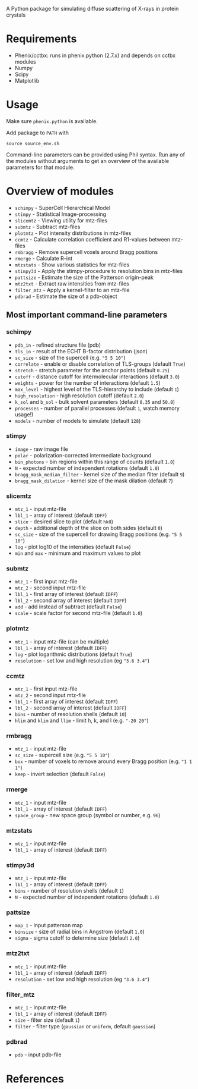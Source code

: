 A Python package for simulating diffuse scattering of X-rays in protein crystals

# Requirements
* Phenix/cctbx: runs in phenix.python (2.7.x) and depends on cctbx modules
* Numpy
* Scipy
* Matplotlib

# Usage
Make sure `phenix.python` is available.

Add package to `PATH` with
```
source source_env.sh
```

Command-line parameters can be provided using Phil syntax. Run any of the modules without arguments to get an overview of the available parameters for that module.

# Overview of modules
* `schimpy` - SuperCell Hierarchical Model
* `stimpy` - Statistical Image-processing
* `slicemtz` - Viewing utility for mtz-files
* `submtz` - Subtract mtz-files
* `plotmtz` - Plot intensity distributions in mtz-files
* `ccmtz` - Calculate correlation coefficient and R1-values between mtz-files
* `rmbragg` - Remove supercell voxels around Bragg positions
* `rmerge` - Calculate R-int
* `mtzstats` - Show various statistics for mtz-files
* `stimpy3d` - Apply the stimpy-procedure to resolution bins in mtz-files
* `pattsize` - Estimate the size of the Patterson origin-peak
* `mtz2txt` - Extract raw intensities from mtz-files
* `filter_mtz` - Apply a kernel-filter to an mtz-file
* `pdbrad` - Estimate the size of a pdb-object

## Most important command-line parameters
### schimpy
* `pdb_in` - refined structure file (pdb)
* `tls_in` - result of the ECHT B-factor distribution (json)
* `sc_size` - size of the supercell (e.g. `"5 5 10"`)
* `correlate` - enable or disable correlation of TLS-groups (default `True`)
* `stretch` - stretch parameter for the anchor points (default `0.25`)
* `cutoff` - distance cutoff for intermolecular interactions (default `3.0`)
* `weights` - power for the number of interactions (default `1.5`)
* `max_level` - highest level of the TLS-hierarchy to include (default `1`)
* `high_resolution` - high resolution cutoff (default `2.0`)
* `k_sol` and `b_sol` - bulk solvent parameters (default `0.35` and `50.0`)
* `processes` - number of parallel processes (default `1`, watch memory usage!)
* `models` - number of models to simulate (default `128`)

### stimpy
* `image` - raw image file
* `polar` - polarization-corrected intermediate background
* `bin_photons` - bin regions within this range of counts (default `1.0`)
* `N` - expected number of independent rotations (default `1.0`)
* `bragg_mask_median_filter` - kernel size of the median filter (default `9`)
* `bragg_mask_dilation` - kernel size of the mask dilation (default `7`)

### slicemtz
* `mtz_1` - input mtz-file
* `lbl_1` - array of interest (default `IDFF`)
* `slice` - desired slice to plot (default `hk0`)
* `depth` - additional depth of the slice on both sides (default `0`)
* `sc_size` - size of the supercell for drawing Bragg positions (e.g. `"5 5 10"`)
* `log` - plot log10 of the intensities (default `False`)
* `min` and `max` - minimum and maximum values to plot

### submtz
* `mtz_1` - first input mtz-file
* `mtz_2` - second input mtz-file
* `lbl_1` - first array of interest (default `IDFF`)
* `lbl_2` - second array of interest (default `IDFF`)
* `add` - add instead of subtract (default `False`)
* `scale` - scale factor for second mtz-file (default `1.0`)

### plotmtz
* `mtz_1` - input mtz-file (can be multiple)
* `lbl_1` - array of interest (default `IDFF`)
* `log` - plot logarithmic distributions (default `True`)
* `resolution` - set low and high resolution (eg `"3.6 3.4"`)

### ccmtz
* `mtz_1` - first input mtz-file
* `mtz_2` - second input mtz-file
* `lbl_1` - first array of interest (default `IDFF`)
* `lbl_2` - second array of interest (default `IDFF`)
* `bins` - number of resolution shells (default `10`)
* `hlim` and `klim` and `llim` - limit h, k, and l (e.g. `"-20 20"`)

### rmbragg
* `mtz_1` - input mtz-file
* `sc_size` - supercell size (e.g. `"5 5 10"`)
* `box` - number of voxels to remove around every Bragg position (e.g. `"1 1 1"`)
* `keep` - invert selection (default `False`)

### rmerge
* `mtz_1` - input mtz-file
* `lbl_1` - array of interest (default `IDFF`)
* `space_group` - new space group (symbol or number, e.g. `96`)

### mtzstats
* `mtz_1` - input mtz-file
* `lbl_1` - array of interest (default `IDFF`)

### stimpy3d
* `mtz_1` - input mtz-file
* `lbl_1` - array of interest (default `IDFF`)
* `bins` - number of resolution shells (default `1`)
* `N` - expected number of independent rotations (default `1.0`)

### pattsize
* `map_1` - input patterson map
* `binsize` - size of radial bins in Angstrom (default `1.0`)
* `sigma` - sigma cutoff to determine size (default `2.0`)

### mtz2txt
* `mtz_1` - input mtz-file
* `lbl_1` - array of interest (default `IDFF`)
* `resolution` - set low and high resolution (eg `"3.6 3.4"`)

### filter_mtz
* `mtz_1` - input mtz-file
* `lbl_1` - array of interest (default `IDFF`)
* `size` - filter size (default `1`)
* `filter` - filter type (`gaussian` or `uniform`, default `gaussian`)

### pdbrad
* `pdb` - input pdb-file

# References
